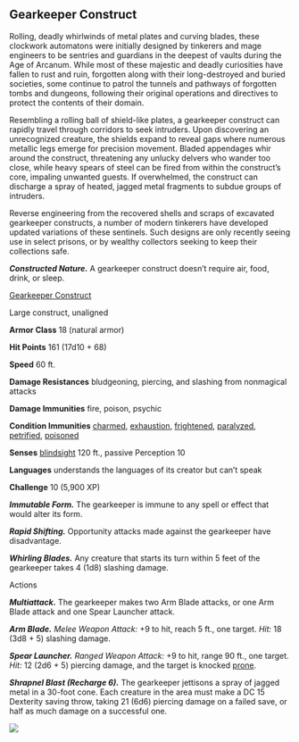 ## Gearkeeper Construct

Rolling, deadly whirlwinds of metal plates and curving blades, these clockwork automatons were initially designed by tinkerers and mage engineers to be sentries and guardians in the deepest of vaults during the Age of Arcanum. While most of these majestic and deadly curiosities have fallen to rust and ruin, forgotten along with their long-destroyed and buried societies, some continue to patrol the tunnels and pathways of forgotten tombs and dungeons, following their original operations and directives to protect the contents of their domain.

Resembling a rolling ball of shield-like plates, a gearkeeper construct can rapidly travel through corridors to seek intruders. Upon discovering an unrecognized creature, the shields expand to reveal gaps where numerous metallic legs emerge for precision movement. Bladed appendages whir around the construct, threatening any unlucky delvers who wander too close, while heavy spears of steel can be fired from within the construct’s core, impaling unwanted guests. If overwhelmed, the construct can discharge a spray of heated, jagged metal fragments to subdue groups of intruders.

Reverse engineering from the recovered shells and scraps of excavated gearkeeper constructs, a number of modern tinkerers have developed updated variations of these sentinels. Such designs are only recently seeing use in select prisons, or by wealthy collectors seeking to keep their collections safe.

_**Constructed Nature.**_ A gearkeeper construct doesn’t require air, food, drink, or sleep.

[Gearkeeper Construct](https://www.dndbeyond.com/monsters/gearkeeper-construct)

Large construct, unaligned

**Armor Class** 18 (natural armor)

**Hit Points** 161 (17d10 + 68)

**Speed** 60 ft.

**Damage Resistances** bludgeoning, piercing, and slashing from nonmagical attacks

**Damage Immunities** fire, poison, psychic

**Condition Immunities** [charmed](https://www.dndbeyond.com/compendium/rules/basic-rules/appendix-a-conditions#Charmed), [exhaustion](https://www.dndbeyond.com/compendium/rules/basic-rules/appendix-a-conditions#Exhaustion), [frightened](https://www.dndbeyond.com/compendium/rules/basic-rules/appendix-a-conditions#Frightened), [paralyzed](https://www.dndbeyond.com/compendium/rules/basic-rules/appendix-a-conditions#Paralyzed), [petrified](https://www.dndbeyond.com/compendium/rules/basic-rules/appendix-a-conditions#Petrified), [poisoned](https://www.dndbeyond.com/compendium/rules/basic-rules/appendix-a-conditions#Poisoned)

**Senses** [blindsight](https://www.dndbeyond.com/compendium/rules/basic-rules/monsters#Blindsight) 120 ft., passive Perception 10

**Languages** understands the languages of its creator but can’t speak

**Challenge** 10 (5,900 XP)

_**Immutable Form.**_ The gearkeeper is immune to any spell or effect that would alter its form.

_**Rapid Shifting.**_ Opportunity attacks made against the gearkeeper have disadvantage.

_**Whirling Blades.**_ Any creature that starts its turn within 5 feet of the gearkeeper takes 4 (1d8) slashing damage.

Actions

_**Multiattack.**_ The gearkeeper makes two Arm Blade attacks, or one Arm Blade attack and one Spear Launcher attack.

_**Arm Blade.** Melee Weapon Attack:_ +9 to hit, reach 5 ft., one target. _Hit:_ 18 (3d8 + 5) slashing damage.

_**Spear Launcher.** Ranged Weapon Attack:_ +9 to hit, range 90 ft., one target. _Hit:_ 12 (2d6 + 5) piercing damage, and the target is knocked [prone](https://www.dndbeyond.com/compendium/rules/basic-rules/appendix-a-conditions#Prone).

_**Shrapnel Blast (Recharge 6).**_ The gearkeeper jettisons a spray of jagged metal in a 30-foot cone. Each creature in the area must make a DC 15 Dexterity saving throw, taking 21 (6d6) piercing damage on a failed save, or half as much damage on a successful one.

[![](https://media-waterdeep.cursecdn.com/avatars/thumbnails/9170/27/400/377/637199798882165257.png)](https://media-waterdeep.cursecdn.com/avatars/9170/27/637199798882165257.png)